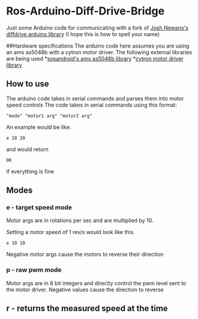 # Ros-Arduino-Diff-Drive-Bridge
Just some Arduino code for communicating with a fork of [Josh Newans's diffdrive arduino library](https://github.com/joshnewans/diffdrive_arduino) (I hope this is how to spell your name)

##Hardware specifications
The arduino code here assumes you are using an ams as5048b with a cytron motor driver.
The following external libraries are being used
*[sosandroid's ams as5048b library](https://github.com/sosandroid/AMS_AS5048B)
*[cytron motor driver library](https://github.com/CytronTechnologies/CytronMotorDriver)

## How to use
The arduino code takes in serial commands and parses them into motor speed controls
The code takes in serial commands using this format:
```
"mode" "motor1 arg" "motor2 arg"
```

An example would be like:
```
e 20 20
```
and would return
```
OK
```
If everything is fine

## Modes
### e - target speed mode
Motor args are in rotations per sec and are multiplied by 10.

Setting a motor speed of 1 rev/s would look like this
```
e 10 10
```
Negative motor args cause the motors to reverse their direction

### p - raw pwm mode
Motor args are in 8 bit integers and directly control the pwm level sent to the motor driver.
Negative values cause the direction to reverse

## r - returns the measured speed at the time

